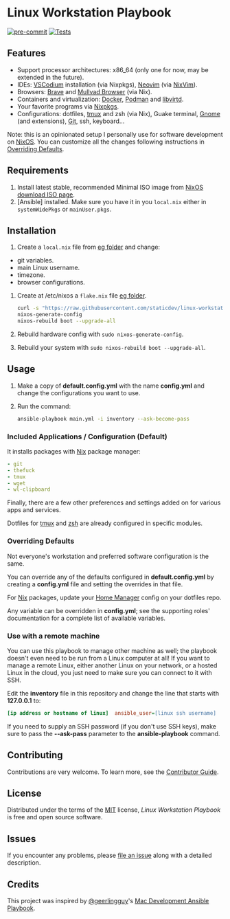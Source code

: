 # Linux Workstation Playbook

[![pre-commit](https://img.shields.io/badge/pre--commit-enabled-brightgreen?logo=pre-commit&logoColor=white)][pre-commit]
[![Tests](https://github.com/staticdev/linux-workstation-playbook/workflows/Tests/badge.svg)][tests]

[pre-commit]: https://github.com/pre-commit/pre-commit
[tests]: https://github.com/staticdev/linux-workstation-playbook/actions?workflow=Tests

## Features

- Support processor architectures: x86_64 (only one for now, may be extended in the future).
- IDEs: [VSCodium] installation (via Nixpkgs), [Neovim] (via [NixVim]).
- Browsers: [Brave] and [Mullvad Browser] (via Nix).
- Containers and virtualization: [Docker], [Podman] and [libvirtd].
- Your favorite programs via [Nixpkgs].
- Configurations: dotfiles, [tmux] and zsh (via Nix), Guake terminal, [Gnome] (and extensions), [Git], ssh, keyboard...

Note: this is an opinionated setup I personally use for software development on [NixOS](https://nixos.org). You can customize all the changes following instructions in [Overriding Defaults](#overriding-defaults).

## Requirements

1. Install latest stable, recommended Minimal ISO image from [NixOS download ISO page](https://nixos.org/download/#nixos-iso).
1. [Ansible] installed. Make sure you have it in you `local.nix` either in `systemWidePkgs` or `mainUser.pkgs`.

## Installation

1. Create a `local.nix` file from [eg folder](eg/local.nix) and change:
  - git variables.
  - main Linux username.
  - timezone.
  - browser configurations.
1. Create at /etc/nixos a `flake.nix` file [eg folder](eg/flake.nix).

   ```sh
   curl -s "https://raw.githubusercontent.com/staticdev/linux-workstation-playbook/main/eg/flake.nix?token=$(date +%s)" -o /etc/nixos/flake.nix
   nixos-generate-config
   nixos-rebuild boot --upgrade-all
   ```

1. Rebuild hardware config with `sudo nixos-generate-config`.
1. Rebuild your system with `sudo nixos-rebuild boot --upgrade-all`.

## Usage

1. Make a copy of **default.config.yml** with the name **config.yml** and change the configurations you want to use.
1. Run the command:

   ```sh
   ansible-playbook main.yml -i inventory --ask-become-pass
   ```

### Included Applications / Configuration (Default)

It installs packages with [Nix] package manager:

```yaml
- git
- thefuck
- tmux
- wget
- wl-clipboard
```

Finally, there are a few other preferences and settings added on for various apps and services.

Dotfiles for [tmux] and [zsh] are already configured in specific modules.

### Overriding Defaults

Not everyone's workstation and preferred software configuration is the same.

You can override any of the defaults configured in **default.config.yml** by creating a **config.yml** file and setting the overrides in that file.

For [Nix] packages, update your [Home Manager] config on your dotfiles repo.

Any variable can be overridden in **config.yml**; see the supporting roles' documentation for a complete list of available variables.

### Use with a remote machine

You can use this playbook to manage other machine as well; the playbook doesn't even need to be run from a Linux computer at all! If you want to manage a remote Linux, either another Linux on your network, or a hosted Linux in the cloud, you just need to make sure you can connect to it with SSH.

Edit the **inventory** file in this repository and change the line that starts with **127.0.0.1** to:

```ini
[ip address or hostname of linux]  ansible_user=[linux ssh username]
```

If you need to supply an SSH password (if you don't use SSH keys), make sure to pass the **--ask-pass** parameter to the **ansible-playbook** command.

## Contributing

Contributions are very welcome.
To learn more, see the [Contributor Guide].

## License

Distributed under the terms of the [MIT] license,
_Linux Workstation Playbook_ is free and open source software.

## Issues

If you encounter any problems,
please [file an issue] along with a detailed description.

## Credits

This project was inspired by [@geerlingguy]'s [Mac Development Ansible Playbook].

[@geerlingguy]: https://github.com/geerlingguy
[brave]: https://brave.com/
[contributor guide]: https://github.com/staticdev/linux-workstation-playbook/blob/main/CONTRIBUTING.md
[debian]: https://www.debian.org/
[docker]: https://www.docker.com/
[download]: https://github.com/staticdev/linux-workstation-playbook/archive/refs/heads/main.zip
[file an issue]: https://github.com/staticdev/linux-workstation-playbook/issues
[git]: https://git-scm.com/
[nixpkgs]: https://search.nixos.org/packages
[gnome]: https://www.gnome.org/
[home manager]: https://github.com/nix-community/home-manager
[libvirtd]: https://libvirt.org/manpages/libvirtd.html
[mac development ansible playbook]: https://github.com/geerlingguy/mac-dev-playbook
[mit]: https://opensource.org/licenses/MIT
[mullvad browser]: https://mullvad.net/en/browser
[neovim]: https://github.com/neovim/neovim
[nix]: https://nixos.org/
[nixos download iso page]: https://nixos.org/download/#nixos-iso
[nixvim]: https://github.com/nix-community/nixvim
[pep-668]: https://peps.python.org/pep-0668/
[podman]: https://podman.io/
[tmux]: https://github.com/tmux/tmux
[vscodium]: https://vscodium.com/
[zsh]: https://www.zsh.org/
